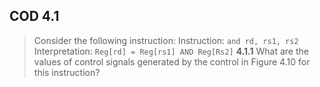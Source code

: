 ## COD 4.1
> Consider the following instruction:
> Instruction: `and rd, rs1, rs2`
> Interpretation: `Reg[rd] = Reg[rs1] AND Reg[Rs2]`
> **4.1.1** What are the values of control signals generated by the control in Figure 4.10 for this instruction?

